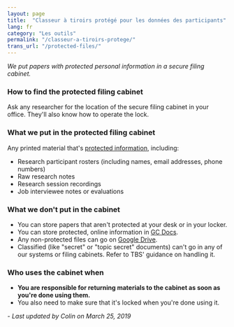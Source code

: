 ```yaml
---
layout: page
title:  "Classeur à tiroirs protégé pour les données des participants"
lang: fr
category: "Les outils"
permalink: "/classeur-a-tiroirs-protege/"
trans_url: "/protected-files/"
---
```


*We put papers with protected personal information in a secure filing cabinet.*

### How to find the protected filing cabinet
Ask any researcher for the location of the secure filing cabinet in your office. They'll also know how to operate the lock.

### What we put in the protected filing cabinet
Any printed material that's [protected information]({{site.baseurl}}/privacy), including:
- Research participant rosters (including names, email addresses, phone numbers)
- Raw research notes
- Research session recordings
- Job interviewee notes or evaluations

### What we don't put in the cabinet
- You can store papers that aren't protected at your desk or in your locker.
- You can store protected, online information in [GC Docs]({{site.baseurl}}/gc-docs).
- Any non-protected files can go on [Google Drive]({{site.baseurl}}/google-drive).
- Classified (like "secret" or "topic secret" documents) can't go in any of our systems or filing cabinets. Refer to TBS' guidance on handling it.

### Who uses the cabinet when
- **You are responsible for returning materials to the cabinet as soon as you're done using them.**
- You also need to make sure that it's locked when you're done using it.

_- Last updated by Colin on March 25, 2019_